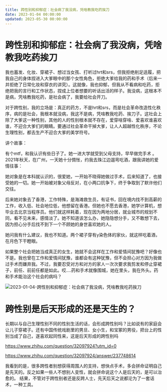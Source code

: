 ```yaml
---
title: 跨性别和抑郁症：社会病了我没病，凭啥教我吃药挨刀
date: 2023-01-04 00:00:00
updated: 2023-05-30 00:00:00
---
```



# 跨性别和抑郁症：社会病了我没病，凭啥教我吃药挨刀

我也蓄发、化妆、穿裙子、想过当女孩、打听过hrt和srs，但我拒绝削足适履，把我自己的身体捏进入大爹眼中的那个女性角色，拒绝大爹给我的药和手术（后来一并拒绝了日常化妆和穿衣的讲究）。这就像，我也抑郁，但我从不看病和吃药，拒绝把我的言行和工作状态，捏成上位者想要的听话出活的样子。我没病，这根本不是病，凭啥教我吃药，是社会病了，我要给社会开刀。

对于跨性别，我的立场是：真正的药方，不是hrt和srs，而是社会革命改造性化秩序，病的是社会，我根本就没病，我这不是病，凭啥教我吃药、挨刀子。这社会上除了大爹这一种性别，其他的人的性别根本就不存在，爱穿啥穿啥、爱喜欢谁喜欢谁，不迎合大爹们的眼睛。要通过社会革命干掉大爹，让人人超越性化秩序，不论生理性别，都去生产不迎合大爹的美学符号。

讲个故事：

有个mtf，和我认识有些日子了。她一进大学就受到父母支持，早早做完手术 。2021年秋天，在广州，一天她十分惆怅，约我去珠江边遛弯吃酒，跟我讲她的爱情往事：

她对象是在本科就认识的，很爱她，一开始不晓得她做过手术，后来知道了，也接受她的一切。她一开始被对象父母反对，在小两口抗争下，终于争取到了默许他们交往。

后来她对象去了香港，工作特殊，是海滩救生员，有证书，回在境内找不到高薪的工作，收入低、社会地位低，他想留在香港。但她也不愿去香港，她学计算机，想毕业去北京当程序员。他们就这样耗着，现在因为两地分居，就业城市的规划不同，看不见未来，感情淡了。她不知道该怎么办，她隐隐想分手，又不敢想下去，因为担心分手后找不到下一个不顾她的身世喜欢她的人。

她问我有什么建议，我也不知道。两个裙子穿有y染色体的家伙，就这样吃着酒，在月色下干瞪眼。

如果整个社会把她当成真正的女生，她就不会这样在工作和爱情间犹豫吧？好像也不是。我也曾在工作和爱情间犹豫，谁都会有这种犹豫，但不会担心对方因为我做过手术而嫌弃我。不过，我要忍受对方和对方的家人一次次要求我剪发和停止穿裙子，前任、前前任都是如此。哎….药和手术就像围城，她在里头，我在外头。药和手术能治这个社会的病吗？

![2023-01-04-跨性别和抑郁症：社会病了我没病，凭啥教我吃药挨刀](assets/2023-01-04-跨性别和抑郁症：社会病了我没病，凭啥教我吃药挨刀.png)

# 跨性别是后天形成的还是天生的？


长期以与自己生理性别不同的性别生活的话，会形成跨性别吗？比如说有的家庭会让儿子穿裙子。还有中国传统戏剧里的男旦、女小生，和宝冢的男役，把台上的性别当成了自己，遂喜欢起同性来，这是后天形成的跨性别吗

https://www.zhihu.com/question/32097924?utm_id=0

https://www.zhihu.com/question/32097924/answer/237748614

我看到的是，很多跨性者别想获得周围人的支持，想快点手术，多会拼命证明自己是先天的。反之如果一些人不想别人变性，就会拼命说这个人是后天的，是可以治愈的。
结果，不管对于跨性别者还是反跨人士，先天后天之说都沦为了一套话术，一种工具。
